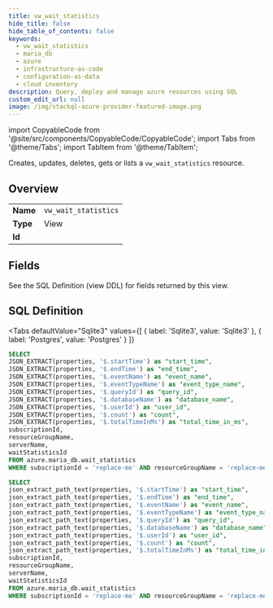 ```yaml
--- 
title: vw_wait_statistics
hide_title: false
hide_table_of_contents: false
keywords:
  - vw_wait_statistics
  - maria_db
  - azure
  - infrastructure-as-code
  - configuration-as-data
  - cloud inventory
description: Query, deploy and manage azure resources using SQL
custom_edit_url: null
image: /img/stackql-azure-provider-featured-image.png
---
```


import CopyableCode from '@site/src/components/CopyableCode/CopyableCode';
import Tabs from '@theme/Tabs';
import TabItem from '@theme/TabItem';

Creates, updates, deletes, gets or lists a <code>vw_wait_statistics</code> resource.

## Overview
<table><tbody>
<tr><td><b>Name</b></td><td><code>vw_wait_statistics</code></td></tr>
<tr><td><b>Type</b></td><td>View</td></tr>
<tr><td><b>Id</b></td><td><CopyableCode code="azure.maria_db.vw_wait_statistics" /></td></tr>
</tbody></table>

## Fields

See the SQL Definition (view DDL) for fields returned by this view.

## SQL Definition

<Tabs
defaultValue="Sqlite3"
values={[
{ label: 'Sqlite3', value: 'Sqlite3' },
{ label: 'Postgres', value: 'Postgres' }
]}
>
<TabItem value="Sqlite3">

```sql
SELECT
JSON_EXTRACT(properties, '$.startTime') as "start_time",
JSON_EXTRACT(properties, '$.endTime') as "end_time",
JSON_EXTRACT(properties, '$.eventName') as "event_name",
JSON_EXTRACT(properties, '$.eventTypeName') as "event_type_name",
JSON_EXTRACT(properties, '$.queryId') as "query_id",
JSON_EXTRACT(properties, '$.databaseName') as "database_name",
JSON_EXTRACT(properties, '$.userId') as "user_id",
JSON_EXTRACT(properties, '$.count') as "count",
JSON_EXTRACT(properties, '$.totalTimeInMs') as "total_time_in_ms",
subscriptionId,
resourceGroupName,
serverName,
waitStatisticsId
FROM azure.maria_db.wait_statistics
WHERE subscriptionId = 'replace-me' AND resourceGroupName = 'replace-me' AND serverName = 'replace-me' AND waitStatisticsId = 'replace-me';
```

</TabItem>
<TabItem value="Postgres">

```sql
SELECT
json_extract_path_text(properties, '$.startTime') as "start_time",
json_extract_path_text(properties, '$.endTime') as "end_time",
json_extract_path_text(properties, '$.eventName') as "event_name",
json_extract_path_text(properties, '$.eventTypeName') as "event_type_name",
json_extract_path_text(properties, '$.queryId') as "query_id",
json_extract_path_text(properties, '$.databaseName') as "database_name",
json_extract_path_text(properties, '$.userId') as "user_id",
json_extract_path_text(properties, '$.count') as "count",
json_extract_path_text(properties, '$.totalTimeInMs') as "total_time_in_ms",
subscriptionId,
resourceGroupName,
serverName,
waitStatisticsId
FROM azure.maria_db.wait_statistics
WHERE subscriptionId = 'replace-me' AND resourceGroupName = 'replace-me' AND serverName = 'replace-me' AND waitStatisticsId = 'replace-me';
```

</TabItem>
</Tabs>
